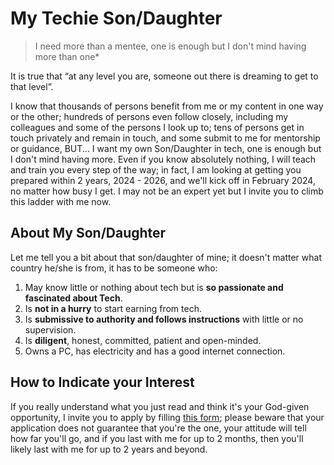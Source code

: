# My Techie Son/Daughter
> I need more than a mentee, one is enough but I don't mind having more than one*

It is true that “at any level you are, someone out there is dreaming to get to that level”.

I know that thousands of persons benefit from me or my content in one way or the other; hundreds of persons even
follow closely, including my colleagues and some of the persons I look up to; tens of persons get in touch privately
and remain in touch, and some submit to me for mentorship or guidance, BUT... I want my own Son/Daughter in tech,
one is enough but I don't mind having more. Even if you know absolutely nothing, I will teach and train you every step
of the way; in fact, I am looking at getting you prepared within 2 years, 2024 - 2026, and we'll kick off in February
2024, no matter how busy I get. I may not be an expert yet but I invite you to climb this ladder with me now.

## About My Son/Daughter
Let me tell you a bit about that son/daughter of mine; it doesn't matter what country he/she is from, it has to be someone who:
1. May know little or nothing about tech but is **so passionate and fascinated about Tech**.
2. Is **not in a hurry** to start earning from tech.
3. Is **submissive to authority and follows instructions** with little or no supervision.
4. Is **diligent**, honest, committed, patient and open-minded.
5. Owns a PC, has electricity and has a good internet connection.

## How to Indicate your Interest
If you really understand what you just read and think it's your God-given opportunity, I invite you to apply by
filling [this form](https://docs.google.com/forms/d/e/1FAIpQLSeXU1YylueKKauaroB9M1us0uWxOlOGv7CWkojh2AhXvpwVlQ/viewform?pli=1); please beware that your application does not guarantee that you're the one, your attitude
will tell how far you'll go, and if you last with me for up to 2 months, then you'll likely last with me for up to
2 years and beyond.
